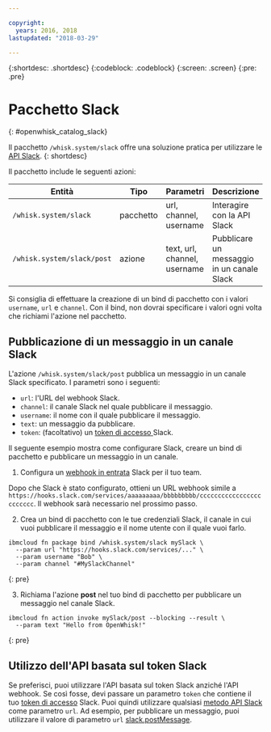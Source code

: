 ```yaml
---

copyright:
  years: 2016, 2018
lastupdated: "2018-03-29"

---
```


{:shortdesc: .shortdesc}
{:codeblock: .codeblock}
{:screen: .screen}
{:pre: .pre}

# Pacchetto Slack
{: #openwhisk_catalog_slack}

Il pacchetto `/whisk.system/slack` offre una soluzione pratica per utilizzare le [API Slack](https://api.slack.com/).
{: shortdesc}

Il pacchetto include le seguenti azioni:

| Entità | Tipo | Parametri | Descrizione |
| --- | --- | --- | --- |
| `/whisk.system/slack` | pacchetto | url, channel, username | Interagire con la API Slack |
| `/whisk.system/slack/post` | azione | text, url, channel, username | Pubblicare un messaggio in un canale Slack |

Si consiglia di effettuare la creazione di un bind di pacchetto con i valori `username`, `url` e `channel`. Con il bind, non dovrai specificare i valori ogni volta che richiami l'azione nel pacchetto.

## Pubblicazione di un messaggio in un canale Slack

L'azione `/whisk.system/slack/post` pubblica un messaggio in un canale Slack specificato. I parametri sono i seguenti:

- `url`: l'URL del webhook Slack.
- `channel`: il canale Slack nel quale pubblicare il messaggio.
- `username`: il nome con il quale pubblicare il messaggio.
- `text`: un messaggio da pubblicare.
- `token`: (facoltativo) un [token di accesso ](https://api.slack.com/tokens) Slack.

Il seguente esempio mostra come configurare Slack, creare un bind di pacchetto e pubblicare un messaggio in un canale.

1. Configura un [webhook in entrata](https://api.slack.com/incoming-webhooks) Slack per il tuo team.

  Dopo che Slack è stato configurato, ottieni un URL webhook simile a `https://hooks.slack.com/services/aaaaaaaaa/bbbbbbbbb/cccccccccccccccccccccccc`. Il webhook sarà necessario nel prossimo passo.

2. Crea un bind di pacchetto con le tue credenziali Slack, il canale in cui vuoi pubblicare il messaggio e il nome utente con il quale vuoi farlo.
  ```
  ibmcloud fn package bind /whisk.system/slack mySlack \
    --param url "https://hooks.slack.com/services/..." \
    --param username "Bob" \
    --param channel "#MySlackChannel"
  ```
  {: pre}

3. Richiama l'azione **post** nel tuo bind di pacchetto per pubblicare un messaggio nel canale Slack.
  ```
  ibmcloud fn action invoke mySlack/post --blocking --result \
    --param text "Hello from OpenWhisk!"
  ```
  {: pre}

## Utilizzo dell'API basata sul token Slack

Se preferisci, puoi utilizzare l'API basata sul token Slack anziché l'API webhook. Se così fosse, devi passare un parametro `token` che contiene il tuo [token di accesso](https://api.slack.com/tokens) Slack. Puoi quindi utilizzare qualsiasi [metodo API Slack](https://api.slack.com/methods) come parametro `url`. Ad esempio, per pubblicare un messaggio, puoi utilizzare il valore di parametro `url` [slack.postMessage](https://api.slack.com/methods/chat.postMessage).

